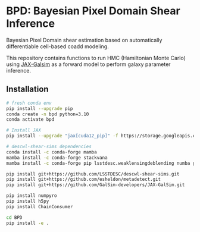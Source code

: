 # BPD: Bayesian Pixel Domain Shear Inference

Bayesian Pixel Domain shear estimation based on automatically differentiable cell-based coadd modeling. 

This repository contains functions to run HMC (Hamiltonian Monte Carlo) using [JAX-Galsim](https://github.com/GalSim-developers/JAX-GalSim) as a forward model to perform galaxy parameter inference. 


## Installation

```bash
# fresh conda env
pip install --upgrade pip
conda create -n bpd python=3.10
conda activate bpd

# Install JAX
pip install --upgrade "jax[cuda12_pip]" -f https://storage.googleapis.com/jax-releases/jax_cuda_releases.html

# descwl-shear-sims dependencies
conda install -c conda-forge mamba
mamba install -c conda-forge stackvana
mamba install -c conda-forge pip lsstdesc.weaklensingdeblending numba galsim ipykernel ngmix

pip install git+https://github.com/LSSTDESC/descwl-shear-sims.git
pip install git+https://github.com/esheldon/metadetect.git
pip install git+https://github.com/GalSim-developers/JAX-GalSim.git

pip install numpyro
pip install h5py
pip install ChainConsumer

cd BPD
pip install -e .
```
